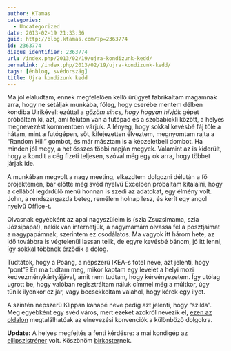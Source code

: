 ```yaml
---
author: KTamas
categories:
  - Uncategorized
date: 2013-02-19 21:33:36
guid: http://blog.ktamas.com/?p=2363774
id: 2363774
disqus_identifier: 2363774
url: /index.php/2013/02/19/ujra-kondizunk-kedd/
permalink: /index.php/2013/02/19/ujra-kondizunk-kedd/
tags: [énblog, svédország]
title: Újra kondizunk kedd
---
```


Ma jól elaludtam, ennek megfelelően kellő ürügyet fabrikáltam magamnak arra, hogy ne sétáljak munkába, főleg, hogy cserébe mentem délben kondiba Ulrikével: ezúttal a _gőzöm sincs, hogy hogyan hívják_ gépet próbáltam ki, azt, ami félúton van a futópad és a szobabickli között, a helyes megnevezést kommentben várjuk. A lényeg, hogy sokkal kevésbé fáj tőle a hátam, mint a futógépen, sőt, kifejezetten élveztem, megnyomtam rajta a &#8220;Random Hill&#8221; gombot, és már másztam is a képzeletbeli dombot. Ha minden jól megy, a hét összes többi napján megyek. Valamint az is kiderült, hogy a kondit a cég fizeti teljesen, szóval még egy ok arra, hogy többet járjak ide.

A munkában megvolt a nagy meeting, elkezdtem dolgozni délután a fő projektemen, bár előtte még svéd nyelvű Excelben próbáltam kitalálni, hogy a cellából legördülő menü honnan is szedi az adatokat, egy élmény volt. John, a rendszergazda beteg, remélem holnap lesz, és kerít egy angol nyelvű Office-t.

Olvasnak egyébként az apai nagyszüleim is (szia Zsuzsimama, szia Józsipapa!), nekik van internetjük, a nagymamám olvassa fel a posztjaimat a nagypapámnak, szerintem ez csodálatos. Ma vagyok itt három hete, az idő továbbra is végtelenül lassan telik, de egyre kevésbé bánom, jó itt lenni, így sokkal többnek érződik a dolog.

Tudtátok, hogy a Poäng, a népszerű IKEA-s fotel neve, azt jelenti, hogy &#8220;pont&#8221;? Én ma tudtam meg, mikor kaptam egy levelet a helyi mozi kedvezménykártyájával, amit nem tudtam, hogy kérvényezetem. Így utólag ugrott be, hogy valóban regisztráltam náluk címmel még a múltkor, úgy tűnik ilyenkor ez jár, vagy becsekkoltam valahol, hogy kérek egy ilyet.

A szintén népszerű Klippan kanapé neve pedig azt jelenti, hogy &#8220;szikla&#8221;. Meg egyébként egy svéd város, mert ezeket azokról nevezik el, [ezen az oldalon](http://en.wikipedia.org/wiki/IKEA#Product_names) megtalálhatóak az elnevezési konvenciók a különböző dolgokra.

**Update:** A helyes megfejtés a fenti kérdésre: a mai kondigép az [ellipszistréner](http://en.wikipedia.org/wiki/Elliptical_trainer) volt. Köszönöm [birkaster](https://twitter.com/birkaster)nek.
